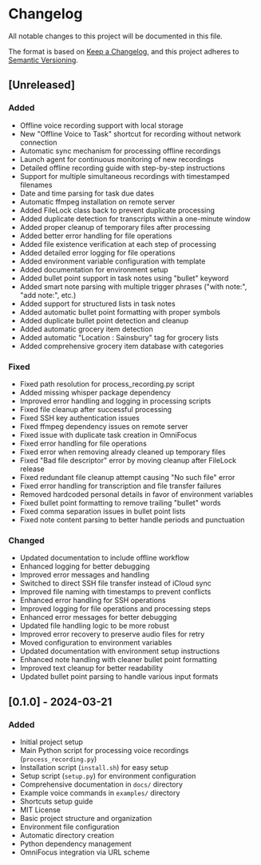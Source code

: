 # Changelog

All notable changes to this project will be documented in this file.

The format is based on [Keep a Changelog](https://keepachangelog.com/en/1.0.0/),
and this project adheres to [Semantic Versioning](https://semver.org/spec/v2.0.0.html).

## [Unreleased]

### Added
- Offline voice recording support with local storage
- New "Offline Voice to Task" shortcut for recording without network connection
- Automatic sync mechanism for processing offline recordings
- Launch agent for continuous monitoring of new recordings
- Detailed offline recording guide with step-by-step instructions
- Support for multiple simultaneous recordings with timestamped filenames
- Date and time parsing for task due dates
- Automatic ffmpeg installation on remote server
- Added FileLock class back to prevent duplicate processing
- Added duplicate detection for transcripts within a one-minute window
- Added proper cleanup of temporary files after processing
- Added better error handling for file operations
- Added file existence verification at each step of processing
- Added detailed error logging for file operations
- Added environment variable configuration with template
- Added documentation for environment setup
- Added bullet point support in task notes using "bullet" keyword
- Added smart note parsing with multiple trigger phrases ("with note:", "add note:", etc.)
- Added support for structured lists in task notes
- Added automatic bullet point formatting with proper symbols
- Added duplicate bullet point detection and cleanup
- Added automatic grocery item detection
- Added automatic "Location : Sainsbury" tag for grocery lists
- Added comprehensive grocery item database with categories

### Fixed
- Fixed path resolution for process_recording.py script
- Added missing whisper package dependency
- Improved error handling and logging in processing scripts
- Fixed file cleanup after successful processing
- Fixed SSH key authentication issues
- Fixed ffmpeg dependency issues on remote server
- Fixed issue with duplicate task creation in OmniFocus
- Fixed error handling for file operations
- Fixed error when removing already cleaned up temporary files
- Fixed "Bad file descriptor" error by moving cleanup after FileLock release
- Fixed redundant file cleanup attempt causing "No such file" error
- Fixed error handling for transcription and file transfer failures
- Removed hardcoded personal details in favor of environment variables
- Fixed bullet point formatting to remove trailing "bullet" words
- Fixed comma separation issues in bullet point lists
- Fixed note content parsing to better handle periods and punctuation

### Changed
- Updated documentation to include offline workflow
- Enhanced logging for better debugging
- Improved error messages and handling
- Switched to direct SSH file transfer instead of iCloud sync
- Improved file naming with timestamps to prevent conflicts
- Enhanced error handling for SSH operations
- Improved logging for file operations and processing steps
- Enhanced error messages for better debugging
- Updated file handling logic to be more robust
- Improved error recovery to preserve audio files for retry
- Moved configuration to environment variables
- Updated documentation with environment setup instructions
- Enhanced note handling with cleaner bullet point formatting
- Improved text cleanup for better readability
- Updated bullet point parsing to handle various input formats

## [0.1.0] - 2024-03-21

### Added
- Initial project setup
- Main Python script for processing voice recordings (`process_recording.py`)
- Installation script (`install.sh`) for easy setup
- Setup script (`setup.py`) for environment configuration
- Comprehensive documentation in `docs/` directory
- Example voice commands in `examples/` directory
- Shortcuts setup guide
- MIT License
- Basic project structure and organization
- Environment file configuration
- Automatic directory creation
- Python dependency management
- OmniFocus integration via URL scheme 